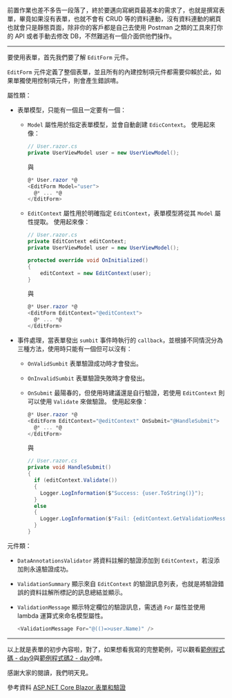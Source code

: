 前置作業也差不多告一段落了，終於要邁向寫網頁最基本的需求了，也就是撰寫表單，畢竟如果沒有表單，也就不會有 CRUD 等的資料連動，沒有資料連動的網頁也就會只是靜態頁面，除非你的客戶都是自己去使用 Postman 之類的工具來打你的 API 或者手動去修改 DB，不然難逃有一個介面供他們操作。

---

要使用表單，首先我們要了解 `EditForm` 元件。

`EditForm` 元件定義了整個表單，並且所有的內建控制項元件都需要仰賴於此，如果單獨使用控制項元件，則會產生錯誤唷。

屬性類：

- 表單模型，只能有一個且一定要有一個：

  - `Model` 屬性用於指定表單模型，並會自動創建 `EdicContext`。
    使用起來像：
    ```csharp
    // User.razor.cs
    private UserViewModel user = new UserViewModel();
    ```
    與
    ```csharp
    @* User.razor *@
    <EditForm Model="user">
      @* ... *@
    </EditForm>
    ```

  - `EditContext` 屬性用於明確指定 `EditContext`，表單模型將從其 `Model` 屬性提取。
    使用起來像：
    ```csharp
    // User.razor.cs
    private EditContext editContext;
    private UserViewModel user = new UserViewModel();

    protected override void OnInitialized()
    {
        editContext = new EditContext(user);
    }
    ```
    與
    ```csharp
    @* User.razor *@
    <EditForm EditContext="@editContext">
      @* ... *@
    </EditForm>
    ```
  

- 事件處理，當表單發出 `sumbit` 事件時執行的 `callback`，並根據不同情況分為三種方法，使用時只能有一個但可以沒有：

  - `OnValidSumbit` 表單驗證成功時才會發出。

  - `OnInvalidSumbit` 表單驗證失敗時才會發出。

  - `OnSubmit` 最陽春的，但使用時建議還是自行驗證，若使用 `EditContext` 則可以使用 `Validate` 來做驗證。
    使用起來像：
    ```csharp
    @* User.razor *@
    <EditForm EditContext="@editContext" OnSubmit="@HandleSubmit">
      @* ... *@
    </EditForm>
    ```
    與
    ```csharp
    // User.razor.cs
    private void HandleSubmit()
    {
      if (editContext.Validate())
      {
        Logger.LogInformation($"Success: {user.ToString()}");
      }
      else
      {
        Logger.LogInformation($"Fail: {editContext.GetValidationMessages().Aggregate((x, y) => $"{x}, {y}")}");
      }
    }
    ```

元件類：

- `DataAnnotationsValidator` 將資料註解的驗證添加到 `EditContext`，若沒添加則永遠驗證成功。

- `ValidationSummary` 顯示來自 `EditContext` 的驗證訊息列表，也就是將驗證錯誤的資料註解所標記的訊息總結並顯示。

- `ValidationMessage` 顯示特定欄位的驗證訊息，需透過 `For` 屬性並使用 lambda 運算式來命名模型屬性。
  ```csharp
  <ValidationMessage For="@(()=>user.Name)" />
  ```

---

以上就是表單的初步內容啦，對了，如果想看我寫的完整範例，可以觀看[範例程式碼 - day9]與[範例程式碼2 - day9]唷。

感謝大家的閱讀，我們明天見。

參考資料
[ASP.NET Core Blazor 表單和驗證]

[ASP.NET Core Blazor 表單和驗證]: https://docs.microsoft.com/zh-tw/aspnet/core/blazor/forms-validation?view=aspnetcore-3.1
[範例程式碼 - day9]: https://github.com/MMiooiMM/learn-blazor-in-30-days-sample/commit/4602a1ce6466d8b36e914582069c816e4548e590
[範例程式碼2 - day9]: https://github.com/MMiooiMM/learn-blazor-in-30-days-sample/commit/706ad36c97cc6533525e5db98622f10073a41379